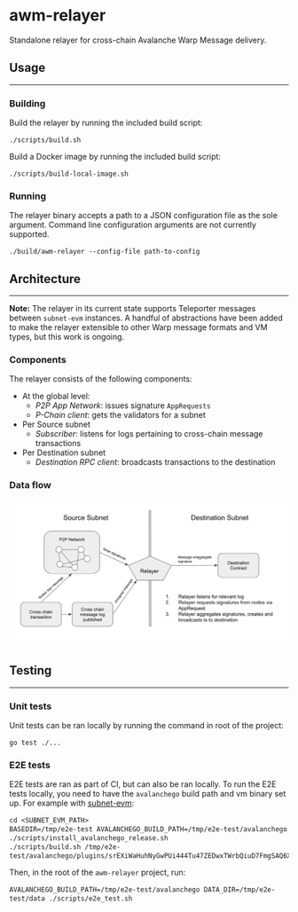 # awm-relayer

Standalone relayer for cross-chain Avalanche Warp Message delivery.

## Usage
---
### Building
Build the relayer by running the included build script:
```
./scripts/build.sh
```

Build a Docker image by running the included build script:
```
./scripts/build-local-image.sh
```
### Running
The relayer binary accepts a path to a JSON configuration file as the sole argument. Command line configuration arguments are not currently supported.
```
./build/awm-relayer --config-file path-to-config
```

## Architecture
---
**Note:** The relayer in its current state supports Teleporter messages between `subnet-evm` instances. A handful of abstractions have been added to make the relayer extensible to other Warp message formats and VM types, but this work is ongoing.
### Components
The relayer consists of the following components:
- At the global level:
    - *P2P App Network*: issues signature `AppRequests`
    - *P-Chain client*: gets the validators for a subnet
- Per Source subnet
    - *Subscriber*: listens for logs pertaining to cross-chain message transactions
- Per Destination subnet
    - *Destination RPC client*: broadcasts transactions to the destination

### Data flow
<div align="center">
  <img src="resources/relayer-diagram.png?raw=true">
</div>

## Testing

---

### Unit tests

Unit tests can be ran locally by running the command in root of the project:

```
go test ./...
```

### E2E tests

E2E tests are ran as part of CI, but can also be ran locally. To run the E2E tests locally, you need to have the `avalanchego` build path and vm binary set up. For example with [subnet-evm](https://github.com/ava-labs/subnet-evm):

```
cd <SUBNET_EVM_PATH>
BASEDIR=/tmp/e2e-test AVALANCHEGO_BUILD_PATH=/tmp/e2e-test/avalanchego ./scripts/install_avalanchego_release.sh
./scripts/build.sh /tmp/e2e-test/avalanchego/plugins/srEXiWaHuhNyGwPUi444Tu47ZEDwxTWrbQiuD7FmgSAQ6X7Dy
```

Then, in the root of the `awm-relayer` project, run:

```
AVALANCHEGO_BUILD_PATH=/tmp/e2e-test/avalanchego DATA_DIR=/tmp/e2e-test/data ./scripts/e2e_test.sh
```